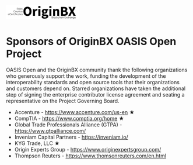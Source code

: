 <img src="artwork/originbx-logo_blck.png" width="200">

# Sponsors of OriginBX OASIS Open Project

OASIS Open and the OriginBX community thank the following organizations who generously support the work, funding the development of the interoperability standards and open source tools that their organizations and customers depend on. Starred organizations have taken the additional step of signing the enterprise contributor license agreement and seating a representative on the Project Governing Board. 

- Accenture - https://www.accenture.com/us-en &bigstar; 
- CompTIA - https://www.comptia.org/home &bigstar; 
- Global Trade Professionals Alliance (GTPA) - https://www.gtpalliance.com/
- Inveniam Capital Partners - https://inveniam.io/
- KYG Trade, LLC &bigstar; 
- Origin Experts Group - https://www.originexpertsgroup.com/
- Thompson Reuters - https://www.thomsonreuters.com/en.html
